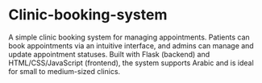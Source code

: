 # Clinic-booking-system
A simple clinic booking system for managing appointments. Patients can book appointments via an intuitive interface, and admins can manage and update appointment statuses. Built with Flask (backend) and HTML/CSS/JavaScript (frontend), the system supports Arabic and is ideal for small to medium-sized clinics.
